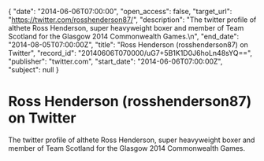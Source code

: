 {
  "date": "2014-06-06T07:00:00", 
  "open_access": false, 
  "target_url": "https://twitter.com/rosshenderson87/", 
  "description": "The twitter profile of althete Ross Henderson, super heavyweight boxer and member of Team Scotland for the Glasgow 2014 Commonwealth Games.\n", 
  "end_date": "2014-08-05T07:00:00Z", 
  "title": "Ross Henderson (rosshenderson87) on Twitter", 
  "record_id": "20140606T070000/uG7+5B1K1D0J6hoLn48sYQ==", 
  "publisher": "twitter.com", 
  "start_date": "2014-06-06T07:00:00Z", 
  "subject": null
}

# Ross Henderson (rosshenderson87) on Twitter

The twitter profile of althete Ross Henderson, super heavyweight boxer and member of Team Scotland for the Glasgow 2014 Commonwealth Games.
